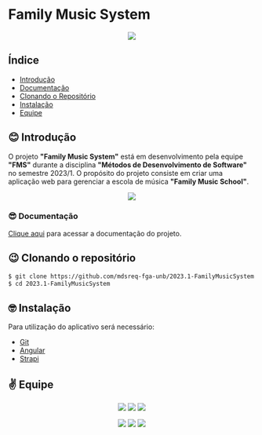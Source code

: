 
# Family Music System

<p align="center">
<img src="http://img.shields.io/static/v1?label=STATUS&message=PROCESSING&color=GREEN&style=for-the-badge"/>
</p>

## Índice 

* [Introdução](#Introdução)
* [Documentação](#documentação)
* [Clonando o Repositório](#clonando-o-repositório)
* [Instalação](#instalação)
* [Equipe](#equipe)

## 😊 Introdução

O projeto **"Family Music System"** está em desenvolvimento pela equipe **"FMS"** durante a disciplina **"Métodos de Desenvolvimento de Software"** no semestre 2023/1. O propósito do projeto consiste em criar uma aplicação web para gerenciar a escola de música **"Family Music School"**. 

<p align="center">
<a href="https://www.instagram.com/familymusicschool_/"><img src="https://user-images.githubusercontent.com/89596623/232324171-b4e4cb66-a4b4-4f98-8e65-2a5f54bdacb7.png"><a>
</p>

### 😎 Documentação

[Clique aqui](https://mdsreq-fga-unb.github.io/2023.1-FamilyMusicSystem/) para acessar a documentação do projeto. 


## 😉 Clonando o repositório
```bash
$ git clone https://github.com/mdsreq-fga-unb/2023.1-FamilyMusicSystem.git
$ cd 2023.1-FamilyMusicSystem
```


## 🤓 Instalação
Para utilização do aplicativo será necessário:

- [Git](https://git-scm.com/)
- [Angular](https://angular.io/)
- [Strapi](https://strapi.io/)


## ✌️ Equipe
   
<p align="center">
<a href="https://github.com/davirany"><img src="https://user-images.githubusercontent.com/89596623/232325365-f51e4b38-d22e-4f74-ab3f-a39b55a71721.png"/><a> <a href="https://github.com/guinuto"><img src="https://user-images.githubusercontent.com/89596623/232325368-feb63fbe-fe9f-4e8a-aa7f-1666a4a7e407.png"/><a> <a href="https://github.com/lordiin"><img src="https://user-images.githubusercontent.com/89596623/232325382-09f5ce01-2580-462d-ab33-88ed6863ddc0.png"/><a> 
<p/>
   
<p align="center">
<a href="https://github.com/luanduartee"><img src="https://user-images.githubusercontent.com/89596623/232325387-e9d71652-536c-46ea-99ef-26182b0af2d0.png"/><a>   <a href="https://github.com/luanasoares0901"><img src="https://user-images.githubusercontent.com/89596623/232325390-1e27cef3-f27c-49dd-9b05-f61952f2c506.png"/><a>   <a href="https://github.com/maykonjuso"><img src="https://user-images.githubusercontent.com/89596623/232325392-79161aa9-10dd-4be2-9623-e7cd645b6455.png"/><a>   
</p>


